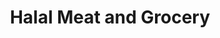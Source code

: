 ---
title: "Halal Meat and Grocery"
url: /fresh-meadows/halal-meat-and-grocery/
shop: supermarket
---